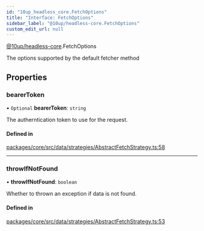 ```yaml
---
id: "10up_headless_core.FetchOptions"
title: "Interface: FetchOptions"
sidebar_label: "@10up/headless-core.FetchOptions"
custom_edit_url: null
---
```


[@10up/headless-core](../modules/10up_headless_core.md).FetchOptions

The options supported by the default fetcher method

## Properties

### bearerToken

• `Optional` **bearerToken**: `string`

The autherntication token to use for the request.

#### Defined in

[packages/core/src/data/strategies/AbstractFetchStrategy.ts:58](https://github.com/10up/headless/blob/d270384/packages/core/src/data/strategies/AbstractFetchStrategy.ts#L58)

___

### throwIfNotFound

• **throwIfNotFound**: `boolean`

Whether to thrown an exception if data is not found.

#### Defined in

[packages/core/src/data/strategies/AbstractFetchStrategy.ts:53](https://github.com/10up/headless/blob/d270384/packages/core/src/data/strategies/AbstractFetchStrategy.ts#L53)
